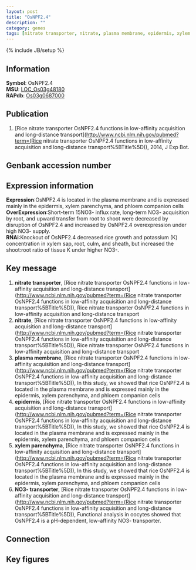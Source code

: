 ```yaml
---
layout: post
title: "OsNPF2.4"
description: ""
category: genes
tags: [nitrate transporter, nitrate, plasma membrane, epidermis, xylem parenchyma, NO3- transporter, Gene]
---
```

{% include JB/setup %}

## Information
__Symbol__: OsNPF2.4  
__MSU__: [LOC_Os03g48180](http://rice.plantbiology.msu.edu/cgi-bin/ORF_infopage.cgi?orf=LOC_Os03g48180)  
__RAPdb__: [Os03g0687000](http://rapdb.dna.affrc.go.jp/viewer/gbrowse_details/irgsp1?name=Os03g0687000)  

## Publication
1. [Rice nitrate transporter OsNPF2.4 functions in low-affinity acquisition and long-distance transport](http://www.ncbi.nlm.nih.gov/pubmed?term=(Rice nitrate transporter OsNPF2.4 functions in low-affinity acquisition and long-distance transport%5BTitle%5D)), 2014, J Exp Bot.

## Genbank accession number

## Expression information
__Expression__:OsNPF2.4 is located in the plasma membrane and is expressed mainly in the epidermis, xylem parenchyma, and phloem companion cells  
__OverExpression__:Short-term 15NO3- influx rate, long-term NO3- acquisition by root, and upward transfer from root to shoot were decreased by disruption of OsNPF2.4 and increased by OsNPF2.4 overexpression under high NO3- supply.  
__RNAi__:Knockout of OsNPF2.4 decreased rice growth and potassium (K) concentration in xylem sap, root, culm, and sheath, but increased the shoot:root ratio of tissue K under higher NO3-.  

## Key message
1. __nitrate transporter__, [Rice nitrate transporter OsNPF2.4 functions in low-affinity acquisition and long-distance transport](http://www.ncbi.nlm.nih.gov/pubmed?term=(Rice nitrate transporter OsNPF2.4 functions in low-affinity acquisition and long-distance transport%5BTitle%5D)), Rice nitrate transporter OsNPF2.4 functions in low-affinity acquisition and long-distance transport
2. __nitrate__, [Rice nitrate transporter OsNPF2.4 functions in low-affinity acquisition and long-distance transport](http://www.ncbi.nlm.nih.gov/pubmed?term=(Rice nitrate transporter OsNPF2.4 functions in low-affinity acquisition and long-distance transport%5BTitle%5D)), Rice nitrate transporter OsNPF2.4 functions in low-affinity acquisition and long-distance transport
3. __plasma membrane__, [Rice nitrate transporter OsNPF2.4 functions in low-affinity acquisition and long-distance transport](http://www.ncbi.nlm.nih.gov/pubmed?term=(Rice nitrate transporter OsNPF2.4 functions in low-affinity acquisition and long-distance transport%5BTitle%5D)), In this study, we showed that rice OsNPF2.4 is located in the plasma membrane and is expressed mainly in the epidermis, xylem parenchyma, and phloem companion cells
4. __epidermis__, [Rice nitrate transporter OsNPF2.4 functions in low-affinity acquisition and long-distance transport](http://www.ncbi.nlm.nih.gov/pubmed?term=(Rice nitrate transporter OsNPF2.4 functions in low-affinity acquisition and long-distance transport%5BTitle%5D)), In this study, we showed that rice OsNPF2.4 is located in the plasma membrane and is expressed mainly in the epidermis, xylem parenchyma, and phloem companion cells
5. __xylem parenchyma__, [Rice nitrate transporter OsNPF2.4 functions in low-affinity acquisition and long-distance transport](http://www.ncbi.nlm.nih.gov/pubmed?term=(Rice nitrate transporter OsNPF2.4 functions in low-affinity acquisition and long-distance transport%5BTitle%5D)), In this study, we showed that rice OsNPF2.4 is located in the plasma membrane and is expressed mainly in the epidermis, xylem parenchyma, and phloem companion cells
6. __NO3- transporter__, [Rice nitrate transporter OsNPF2.4 functions in low-affinity acquisition and long-distance transport](http://www.ncbi.nlm.nih.gov/pubmed?term=(Rice nitrate transporter OsNPF2.4 functions in low-affinity acquisition and long-distance transport%5BTitle%5D)), Functional analysis in oocytes showed that OsNPF2.4 is a pH-dependent, low-affinity NO3- transporter.

## Connection

## Key figures


